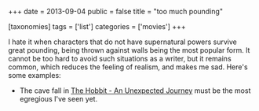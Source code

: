 +++
date = 2013-09-04
public = false
title = "too much pounding"

[taxonomies]
tags = ['list']
categories = ['movies']
+++

I hate it when characters that do not have supernatural powers survive
great pounding, being thrown against walls being the most popular form.
It cannot be too hard to avoid such situations as a writer, but it
remains common, which reduces the feeling of realism, and makes me sad.
Here's some examples:

-   The cave fall in [The Hobbit - An Unexpected Journey] must be the
    most egregious I've seen yet.

  [The Hobbit - An Unexpected Journey]: http://tshepang.net/the-hobbit-an-unexpected-journey-2012
